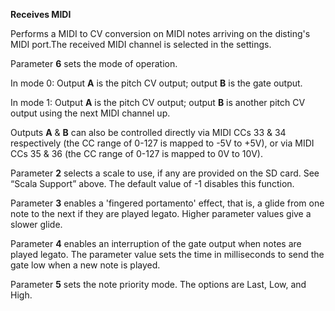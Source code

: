 
**Receives MIDI**

Performs a MIDI to CV conversion on MIDI notes arriving on the disting's MIDI port.The received MIDI channel is selected
in the settings.

Parameter **6** sets the mode of operation.

In mode 0: Output **A** is the pitch CV output; output **B** is the gate output.

In mode 1: Output **A** is the pitch CV output; output **B** is another pitch CV output using the next MIDI channel up.

Outputs **A** & **B** can also be controlled directly via MIDI CCs 33 & 34 respectively (the CC range of 0-127 is mapped to -5V
to +5V), or via MIDI CCs 35 & 36 (the CC range of 0-127 is mapped to 0V to 10V).

Parameter **2** selects a scale to use, if any are provided on the SD card. See “Scala Support” above. The default value of
-1 disables this function.

Parameter **3** enables a 'fingered portamento' effect, that is, a glide from one note to the next if they are played
legato. Higher parameter values give a slower glide.

Parameter **4** enables an interruption of the gate output when notes are played legato. The parameter value sets the time
in milliseconds to send the gate low when a new note is played.

Parameter **5** sets the note priority mode. The options are Last, Low, and High.
